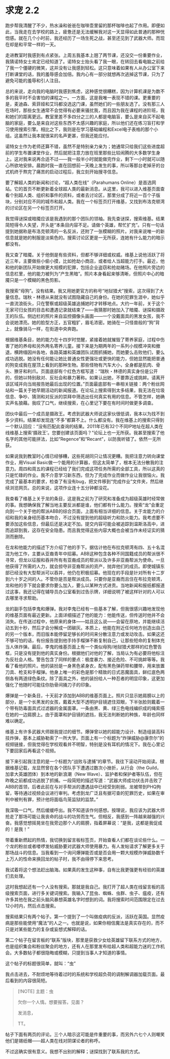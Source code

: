 # 求宠 2.2

跑步帮我清醒了不少，热水澡和爸爸在咖啡壶里留的那杯咖啡也起了作用。即便如此，当我走在去学校的路上，疲惫还是无法缓解我对这一天显得如此普通的那种恍惚感。就在几个小时前，我还经历了一场生死之战，甚至还见到了武器大师。而现在却是和平常一样的一天。

走进教室时我感到有点紧张。上周五我基本上翘了两节课，还没交一份重要作业，我猜诺特女士肯定已经知道了。诺特女士抬头看了我一眼，在转回去看电脑之前给了我一个僵硬的微笑，这并没有让我感到轻松。这只意味着如果有人从办公室下来打断课堂的话，我的羞辱感会加倍。我内心有一部分就想再次逃掉这节课，只为了避免可能的羞辱和引人注目。

总的来说，走向我的电脑时我感到焦虑，这种感觉很糟糕，因为计算机课是为数不多的我平时不会害怕的课程之一。一方面，这是我唯一表现不错的课。更重要的是，麦迪森、索菲娅和艾玛都没选这门课，虽然她们的一些朋友选了。没有那三人在场时，那些女生通常不会觉得有必要来骚扰我，而且因为我在课程的进阶班，我和她们的距离更远。教室里差不多四分之三的人都是电脑盲，要么是来自买不起电脑的家庭，要么是来自对这些东西不太感兴趣的家庭，所以他们还在练习盲打和学习使用搜索引擎。相比之下，我则是在学习基础编程和Excel电子表格的那个小组。这虽然让我本就很呆的名声更甚，但我还能应付。

诺特女士作为老师还算不错，虽然不是特别亲力亲为；她通常只给我们这些进度超前的学生布置课堂作业，然后就把注意力放在班里那些比较闹腾的大多数学生身上。这对我来说再合适不过——我一般半小时就能做完作业，剩下一小时就可以随心所欲地安排。晨跑时我一直在回想前一天晚上发生的事，所以等那台老掉牙的台式机终于熬完了痛苦的启动过程后，我立刻开始搜寻信息。

要了解超人类的新闻和讨论，“超人类在线”（Parahumans Online）是首选网站。它的首页不断更新着全球超人类的最新消息。从这里，我可以进入维基页面查看个别超人类、组织和事件的资料，或者去讨论区，那里分成了将近一百个子版块，分别对应不同的城市和超人类。我在一个标签页打开维基，又找到布洛克顿湾的讨论区在另一个标签页打开。

我觉得谜探或暗魇应该是我遇到的那个团队的领袖。我先查谜探，搜索维基。结果简短得令人失望，开头是“本条目内容不足。请做个英雄，帮忙扩充”。只有一句话提到她据称是布洛克顿湾的一名反派，还附了一张模糊的照片。对我来说唯一的新信息就是她的制服是淡紫色的。搜索讨论区更是一无所获，连她有什么能力的暗示都没有。

我又查了暗魇。关于他倒是有些资料，但都不够详细或权威。维基上说他活跃了将近三年，主要做些小偷小摸，比如抢劫小商店，或者给人当超能力打手。最近，他和他的新团队开始做更大规模的犯罪，包括企业盗窃和抢劫赌场。在他照片旁边的信息栏里，他的能力被列为“产生黑暗”。照片本身看起来够清晰，但照片中心的暗魇只是一个模糊的黑色剪影。

我搜索“母狗”。没有结果。我又用她更官方的称号“地狱猎犬”搜索，这次得到了大量信息。瑞秋・林德从来就没有试图隐藏自己的身份。在她的犯罪生涯中，她似乎一直流浪街头，只在警察或超级英雄追捕她时才转移地点。大约一年前，关于这个无家可归女孩的目击和遭遇记录就结束了——我猜那时她加入了暗魇、谜探和摄政王的队伍。侧边栏的照片来自监控摄像头画面——一个没戴面具的黑发女孩，我不会说她漂亮。她的脸型方正，五官粗犷，眉毛浓密。她骑在一只怪兽般的“狗”背上，就像骑马一样，在街道中央奔跑。

根据维基条目，她的能力在十四岁时觉醒，紧接着她就摧毁了寄养家庭，过程中伤害了她的养母和另外两名寄养儿童。接下来是为期两年的一系列小规模冲突和撤退，横跨缅因州各地，各路英雄和英雄团队试图抓捕她，而她要么击败他们，要么成功逃脱。她没有任何能让她比普通女性更强壮或更快的能力，但她显然能把普通的狗变成我在屋顶上看到的那种生物。那些怪物有汽车大小，全身都是肌肉、骨头、獠牙和利爪。页面底部有个红色方框写道：“瑞秋・林德的真实身份是公开的，但她以特别敌对、反社会和暴力著称。如果认出她，不要靠近或挑衅。请离开该区域并向当局报告她最后出现的位置。”页面最底部有一串相关链接：两个粉丝网站和一篇关于她早期活动的新闻报道。在论坛上搜索得到太多结果，我无法在垃圾信息、争吵、猜测和对反派的崇拜中筛选出任何真实有用的信息。不管怎样，她确实声名狼藉。我叹了口气，继续搜索，在心里记下要在有时间时做更多调查。

团伙中最后一个成员是摄政王。考虑到武器大师说这家伙很低调，我本以为找不到多少资料。结果却发现连“不多”都算不上。什么都没有。我在维基上的搜索只得到一个默认回应：“没有匹配此查询的结果。2011年已有32个不同IP地址在超人类在线维基上搜索‘摄政王’。您要创建该页面吗？”论坛上也一无所获。我甚至搜索了他名字的其他可能拼法，比如“Regence”和“Recant”，以防我听错了。依然一无所获。

如果说我到教室时心情已经够糟，这些死胡同只让情况更糟。我把注意力转向课堂作业，用Visual Basic做一个能用的计算器，但这太简单了，根本无法分散我的注意力。周四和周五的课程已经给了我们完成这项任务所需的全部工具，所以这真的只是忙碌的作业。我不介意学习新东西，但为了完成作业而做作业让我很恼火。我完成了最基本的要求，检查了有没有bug，把文件移到“完成作业”文件夹，然后继续浏览网页。总的来说，这项作业连十五分钟都没花。

我查看了维基上关于龙的条目，这是我之前为了研究和准备成为超级英雄时经常做的事。我想确保我了解当地主要反派都是谁，他们都有什么能力。搜索“龙”会重定向到一个关于他的帮派ABB的综合页面，上面有相当详细的信息。关于龙能力的介绍和我的亲身经历基本吻合，不过没有提到他的超级听力和防火能力。我考虑要不要添加这些信息，但最后还是决定不加。提交内容可能会被追踪到温斯洛高中，进而追踪到我，这存在安全隐患。而且我觉得这些内容大概也会被当作未经证实的猜测而删除。

在龙和他能力的描述下方介绍了他的手下。据估计他在布拉克顿湾有四、五十名混混为他工作，主要从亚裔青年中招募。ABB这种包含各种不同国籍成员的帮派很不寻常，但龙以征服和吞并所有有亚裔成员的帮派以及许多非亚裔帮派为使命。一旦他获得了所需的人力，就会掠夺非亚裔帮派的资产，抛弃他们的成员。即使城镇东部已经没有大型帮派可以吞并，他仍在积极招募。他现在的手段是针对所有十二岁到六十岁之间的人。不管你是否是帮派成员。只要你是亚裔而且住在布拉克顿湾，龙和他的手下就会要求你要么加入，要么以某种方式进贡。当地新闻和报纸都报道过这事，我还记得在辅导员办公室看到过告示牌，详细说明了被这样针对的人可以去哪里寻求帮助。

龙的副手包括李鬼和爆弹。我对李鬼已经有一些基本了解，但我很感兴趣地发现他的维基页面有最近更新。上面详细描述了他的能力：他能传送，但传送时他并不会消失。在传送过程中，他原来的身体——姑且这么说——会留在原地，并能继续活动五到十秒，然后才会分解成一团碳灰。本质上，他能在附近任何地方创造出自己的另一个版本，而旧版本能停留足够长的时间来分散注意力或发动攻击。如果这还不够可怕的话，有份报告提到他手持手榴弹不断复制自己，让那些短命的复制体充当人体炸弹。最后，李鬼的维基页面上有一个类似母狗/地狱猎犬那样的红色警告框，只是没有提到他的真实身份。根据他们对他的了解，当局认为有必要将他标注为反社会人格。警告包含了同样的要点：极度暴力、接近危险、不可挑衅等等。我看了看他的照片。他的装扮是一身黑色紧身衣，配有黑色弹药带和腰带，用来放置刀具、枪支和手榴弹。他身上唯一的彩色是那个精致的日式恶魔面具，鲜红底色两侧各有两道绿色条纹。除了面具之外，他的装扮给人一种忍者的明显印象，这更加强化了他随时可能往你肋骨间捅刀子的印象。

爆弹是一个新条目，十天前才添加到ABB的维基页面上。照片只显示她肩膀以上的部分，是一个长黑发的女孩，戴着大型不透明护目镜遮住双眼，下半张脸则戴着一个带有防毒面具式过滤器的金属面罩。一条由黑、黄、绿三色电线编织成的绳索搭在她的一边肩膀上。由于面罩和护目镜的遮挡，我无法判断她的种族，年龄也同样难以确定。

维基上有许多武器大师跟我提过的细节。爆弹曾以她的超能力设计、制造组装高科技炸弹，基本上威胁勒索了一所大学。页面上有一个标题为“炸弹威胁@康奈尔”的视频链接，但我觉得在学校观看并不明智，特别是没有耳机的情况下。我在心里记下要回家后再看这个视频。

接下来引起我注意的是一个标题为“战败与逮捕”的章节。我往下滚动开始阅读。根据维基记载，龙显然曾在各个团队手下遭遇过数次小挫折，从行会（the Guild，加拿大英雄团体）到本地的新浪潮（New Wave）、监护者和保护者等队伍，但在昨晚之前都成功逃脱了抓捕。一段简短的描述写道：“武器大师成功伏击并击败了ABB的首领，后者此前在与对手帮派的遭遇战中已经受到削弱。龙被带到PHQ拘留，等待通过视频会议进行审判。考虑到龙广泛且有据可查的犯罪历史，如果在审判中被判有罪，预计他将面临鸟笼监狱的监禁。”

我深吸一口气，然后缓缓呼出。我不知道该作何感想。按理说，我应该为武器大师抢走了那场可能让我丧命的战斗的功劳而生气。但相反，我感到一阵越来越强的兴奋。我感觉想摇晃坐在我旁边那个人的肩膀，指着屏幕说：“是我，这都是我促成的！是我！”

带着重新燃起的热情，我切换到留言板标签页，开始查看人们都在谈论些什么。一个龙的粉丝或者喽啰发帖威胁要对武器大师使用暴力。有人发帖请求了解更多关于那场战斗的信息。当我看到一个询问爆弹能否或是否会用一颗大规模炸弹威胁数千上万人的性命来换回龙的帖子时，我不由得停下来思考。

我试着将这个想法赶出脑海。如果真的发生这种事，自有比我更强更有经验的英雄们去处理。

这时我想起还有一个人没有搜索。那就是我自己。我打开了超人类在线留言板的高级搜索页面，进行多关键词搜索。我输入了昆虫、蜘蛛、虫群、虫子、瘟疫，还有许多其他在我之前头脑风暴想英雄名字时想到的词。我将搜索时间范围限定在过去12小时内，然后点击搜索。

搜索结果只有两个帖子。第一个提到了一个叫做疫病的反派，活跃在英国。显然疫病是那些能使用“魔法”的人之一。也就是说，如果你相信魔法是真实存在的，而不只是对某些能力的复杂或妄想式解释的话。

第二个帖子在留言板的“联系”版块，那里是获救少女给英雄留下联系方式的地方，也是组织集会和粉丝聚会的地方，还有人在那里发布给超人类和超能力迷的工作机会。大多数帖子都很隐晦或模糊，只提到当事人才知道的事情。

这个帖子的标题很简单，就叫：“虫”

我点击进去，不耐烦地等待着过时的系统和学校超负荷的调制解调器加载页面。最后看到的内容很简短。

> [!NOTE] 主题：虫
>
> 欠你一个人情。想要报答。见面？
>
> 发消息，
>
> TT。

帖子下面有两页的评论。三个人暗示这可能是件重要的事，而另外六七个人则嘲笑他们是锡纸帽——超人类在线对阴谋论者的称呼。

不过这确实很有意义。我想不出别的解释；谜探找到了联系我的方式。
